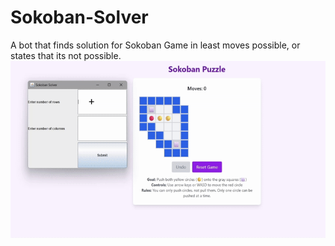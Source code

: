# Sokoban-Solver
A bot that finds solution for Sokoban Game in least moves possible, or states that its not possible.
![Sokoban](showCase.gif)
